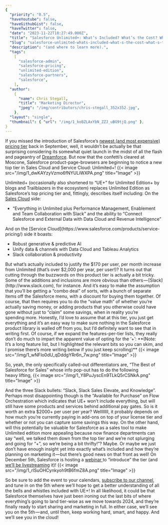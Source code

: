 ```yaml
---
{
  "priority": "0.5",
  "haveYoutube": false,
  "haveGithubGist": false,
  "haveTwitter": false,
  "date": "2023-11-22T18:27:49.000Z",
  "title": "Salesforce Unlimited+: What’s Included? What’s the Cost? What’s the Value?",
  "Slug": "salesforce-unlimited-whats-included-what-s-the-cost-what-s-the-value",
  "description": "(and where to learn more).",
  "tags":
    [
      "salesforce-admin",
      "salesforce-pricing",
      "unlimited-edition",
      "salesforce-partners",
      "salesforce",
    ],
  "author":
    {
      "name": Chris Stegall,
      "title": "Marketing Director",
      "jpeg": "/img/contributors/chris-stegall_352x352.jpg",
    },
  "layout": "single",
  "thumbnail": { "url": "/img/1_koBZLAxYbN_ZZJ_uBG9tjQ.png" },
}
---
```


If you missed the introduction of Salesforce’s [newest (and most expensive) pricing tier](https://www.forrester.com/blogs/salesforce-debuts-new-high-end-editions-for-sales-and-service/) back in September, well, it wouldn’t be actually be that surprising considering its somewhat quiet launch in the midst of all the flash and pageantry of [Dreamforce](https://www.salesforce.com/dreamforce/). But now that the confetti’s cleared at Moscone, Salesforce product-page-browsers are beginning to notice a new top tier in Sales Cloud and Service Cloud: Unlimited+!
{{< image src="/img/1_dwKAYzyVzmo6fNYULiWXPA.png" title="Image" >}}

Unlimited+ (occasionally also shortened to “UE+” for Unlimited Edition+ by blogs and Trailblazers in the ecosystem) replaces Unlimited Edition as Salesforce’s top pricing tier and, fittingly, describes itself including:
On the [Sales Cloud](https://www.salesforce.com/products/sales-pricing/) side:

<ul><li>“Everything in Unlimited plus Performance Management, Enablement and Team Collaboration with Slack” and the ability to “Connect Salesforce and External Data with Data Cloud and Revenue Intelligence”</li></ul>And on the [Service Cloud](https://www.salesforce.com/products/service-pricing/) side it boasts:
<ul><li>Robust generative &amp; predictive AI</li><li>Unify data &amp; channels with Data Cloud and Tableau Analytics</li><li>Slack collaboration &amp; productivity</li></ul>But what’s actually included to justify the $170 per user, per month increase from Unlimited (that’s over $2,000 per year, per user!)? It turns out that cutting through the buzzwords on this product tier is actually a bit tricky. Some of the additions and inclusions are more obvious than others — [Slack](http://www.slack.com), for instance.
And it’s easy to make the assumption that you’ll be getting a “combo deal” of sorts, with a bunch of separate items off the Salesforce menu, with a discount for buying them together. Of course, that then requires you to do the “value math” of whether you’re actually saving money, or adding products that you otherwise could have gone without just to “claim” some savings, when in reality you’re spending more.
Honestly, I’d love to assume that at this tier, you just get everything and it’s an easy way to make sure nothing in the Salesforce product library is walled off from you, but I’d definitely want to see that in writing first.
Of course, if we expand the features-per-tier lists, they really don’t do much to impart the apparent value of opting for the ‘+’:
**(Note: It’s a long feature list, but I highlighted the relevant bits so you can skim, and I promise there’s more writing below if you just keep scrolling)**
{{< image src="/img/1_wNFIo0dU_qDddgYRr6n_7w.png" title="Image" >}}

So, yeah, the only specifically called-out differentiators are, “The Best of Salesforce for Sales” whose info pop-out has to do the following heavy lifting,
{{< image src="/img/1_Y8PuJyscEn9TLkQ5rCSNkA.png" title="Image" >}}

And the three Slack bullets: “Slack, Slack Sales Elevate, and Knowledge”.
Perhaps most disappointing though is the “Available for Purchase” on Flow Orchestration which indicates that UE+ won’t include everything, but will still have some products and services behind additional pay gates.
So is it worth an extra $2000+ per user per year? Wellllllll, it probably depends on how much you’re currently paying in add-ons on top of your license tier and whether or not you can capture some savings this way.
On the other hand, will this potentially be valuable for Salesforce as a sales tool to make Unlimited edition more appealing because now finance departments can say “well, we talked them down from the top tier and we’re not splurging and going for “+”, so we’re being a bit thrifty!”? Maybe.
Or maybe we just don’t have enough insight yet into exactly what’s included and how they’re planning on marketing it — but there’s good news on that front as well! On December 5th, Salesforce is hosting a [webinar ](https://www.salesforce.com/form/events/webinars/form-rss/4402289?d=7010M000000uW0VQAU&nc=7013y000002EnBGAA0&eid=dy-sc-wb&utm_source=dynamic&utm_campaign=demgen-amer-us-us-sales-none-&utm_content=webinar-o1-sbe-12/5%20Sales%20Cloud%20Webinar%20%20Introducing%20Sales%20Cloud%20Unlimited+:%20The%20Best%20%20Primary-consideration-a0U7y000001iAEQEA2--&utm_medium=email&)to “introduce” the tier (and [we’ll be livestreaming](https://www.youtube.com/mkpartners) it)!
{{< image src="/img/1_rlSuOHCynkyoh9tB6fmZ8A.png" title="Image" >}}

So be sure to add the event to your calendars, [subscribe to our channel](https://www.youtube.com/mkpartners), and tune in on the 5th where we’ll hope to get a better understanding of all the bells and whistles included with UE+! In all likelihood, it could be that Salesforce themselves have just been ironing out the last bits of where everything’s going to land tier-wise as we move towards 2024, and they’re finally ready to start sharing and marketing in full.
In either case, we’ll see you on the 5th — and, until then, keep working hard, smart, and happy.
And we’ll see you in the cloud!
